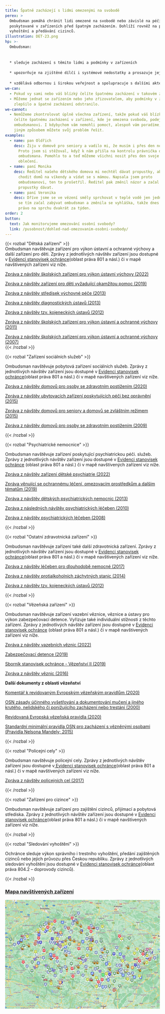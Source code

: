 ```yaml
---
title: Špatně zacházejí s lidmi omezenými na svobodě
perex: >
  Ombudsman pomáhá chránit lidi omezené na svobodě nebo závislé na péči
  poskytované v zařízeních před špatným zacházením. Dohlíží rovněž na provádění
  vyhoštění a předávání cizinců.
illustration: DET-23.png
hp: >-
  Ombudsman:


  * sleduje zacházení s těmito lidmi a podmínky v zařízeních

  * upozorňuje na zjištěné dílčí i systémové nedostatky a prosazuje jejich nápravu

  * vzdělává odbornou i širokou veřejnost a spolupracuje s dalšími aktéry na prevenci špatného zacházení
we-can:
  - Pokud vy sami nebo váš blízký čelíte špatnému zacházení v takovém zařízení.
  - Můžeme jednat se zařízením nebo jeho zřizovatelem, aby podmínky v zařízení
    zlepšilo a špatné zacházení odstranilo.
we-cannot:
  - Nemůžeme zkontrolovat úplně všechna zařízení, takže pokud váš blízký nebo vy
    čelíte špatnému zacházení v zařízení, kde je omezena svoboda, podejte podnět
    ombudsmanovi. I kdybychom vám nemohli pomoct, alespoň vám poradíme, jakým
    jiným způsobem můžete svůj problém řešit.
examples:
  - name: pan Oldřich
    desc: Žiju v domově pro seniory a vadilo mi, že musím i přes den nosit pyžamo.
      Proto jsem si stěžoval, když k nám přišla na kontrolu právnička od
      ombudsmana. Pomohlo to a teď můžeme všichni nosit přes den svoje normální
      oblečení.
  - name: paní Monika
    desc: Ředitel našeho dětského domova mi nechtěl dávat propustky, abych mohla
      chodit domů na víkendy a vídat se s mámou. Napsala jsem proto
      ombudsmanovi, ten to prošetřil. Ředitel pak změnil názor a začal mi
      propustky dávat.
  - name: paní Veronika
    desc: Dříve jsme se ve vězení směly sprchovat v teplé vodě jen jednou týdně. Pak
      se tím začal zabývat ombudsman a změnila se vyhláška, takže dnes máme
      právo na sprchu dvakrát za týden.
order: 2
button:
  text: Jak monitorujeme omezování osobní svobody?
  link: /pusobnost/dohled-nad-omezovanim-osobni-svobody/
---
```

{{< rozbal "Dětská zařízení" >}}\
Ombudsman navštěvuje zařízení pro výkon ústavní a ochranné výchovy a další zařízení pro děti. Zprávy z jednotlivých návštěv zařízení jsou dostupné v [Evidenci stanovisek ochránce](https://eso.ochrance.cz/Vyhledavani/Search)(oblast práva 801 a násl.) či v mapě navštívených zařízení viz níže.

[Zpráva z návštěv školských zařízení pro výkon ústavní výchovy (2022)](https://www.ochrance.cz/uploads-import/ESO/%C5%A0kolsk%C3%A1-za%C5%99%C3%ADzen%C3%AD_CZ_el-verze.pdf)

[Zpráva z návštěv zařízení pro děti vyžadující okamžitou pomoc (2019) ](https://www.ochrance.cz/uploads-import/ESO/19-2015-_NZ_SZ_ZDVOP.pdf)

[Zpráva z návštěv středisek výchovné péče (2013)](https://www.ochrance.cz/uploads-import/ochrana_osob/2013/NZ-27_2012-strediska-vychovne-pece.pdf) 

[Zpráva z návštěv diagnostických ústavů (2013)](https://www.ochrance.cz/uploads-import/ESO/26-2012-NZ.pdf)

[Zpráva z návštěv tzv. kojeneckých ústavů (2012)](https://eso.ochrance.cz/Nalezene/Edit/2710)

[Zpráva z návštěv školských zařízení pro výkon ústavní a ochranné výchovy (2011) ](https://www.ochrance.cz/uploads-import/ESO/53-2010_Souhrnna_zprava-skolska_zarizeni_pro_vykon_ustavni_vychovy_a_ochranne_vychovy.pdf)

[Zpráva z návštěv školských zařízení pro výkon ústavní a ochranné výchovy (2007) ](https://www.ochrance.cz/uploads-import/ESO/Souhrnna_zprava_z_navstev_zarizeni__-_ochranna_a_ustavni_vychova_-_50-5006-NZ.pdf)\
{{< /rozbal >}}

{{< rozbal "Zařízení sociálních služeb" >}}

Ombudsman navštěvuje pobytová zařízení sociálních služeb. Zprávy z jednotlivých návštěv zařízení jsou dostupné v [Evidenci stanovisek ochránce](https://eso.ochrance.cz/Vyhledavani/Search)(oblast práva 801 a násl.) či v mapě navštívených zařízení viz níže.

[Zpráva z návštěv domovů pro osoby se zdravotním postižením (2020)](https://www.ochrance.cz/uploads-import/ESO/11-2017-NZ-OV_souhrnna_zprava_DOZP.pdf) 

[Zpráva z návštěv ubytovacích zařízení poskytujících péči bez oprávnění (2015) ](https://www.ochrance.cz/uploads-import/ESO/28-2014-NZ*Souhrnna_zprava*-*neregistrovana_zarizeni__CJ*.pdf)

[](https://www.ochrance.cz/uploads-import/ESO/28-2014-NZ*Souhrnna_zprava*-*neregistrovana_zarizeni__CJ*.pdf)[Zpráva z návštěv domovů pro seniory a domovů se zvláštním režimem (2015)](https://www.ochrance.cz/uploads-import/ESO/7-2013-NZ-Zprava_z_navstev.pdf) 

[Zpráva z návštěv domovů pro osoby se zdravotním postižením (2009)](https://eso.ochrance.cz/Nalezene/Edit/2788) 

{{< /rozbal >}}

{{< rozbal "Psychiatrické nemocnice" >}}

Ombudsman navštěvuje zařízení poskytující psychiatrickou péči. služeb. Zprávy z jednotlivých návštěv zařízení jsou dostupné v [Evidenci stanovisek ochránce](https://eso.ochrance.cz/Vyhledavani/Search) (oblast práva 801 a násl.) či v mapě navštívených zařízení viz níže.

[Z﻿práva z návštěv zařízení dětské psychiatrie (2022)](/media/zprava_z_navstev_zarizeni_detske_psychiatrie.pdf) 

[Zpráva věnující se ochrannému léčení, omezovacím prostředkům a dalším tématům (2019) ](https://www.ochrance.cz/uploads-import/ESO/21-2016-NZ-MLU_SZ-ochranne_leceni.pdf)

[Zpráva z návštěv dětských psychiatrických nemocnic (2013)](https://eso.ochrance.cz/Nalezene/Edit/2610) 

[Zpráva z následných návštěv psychiatrických léčeben (2010)](https://www.ochrance.cz/uploads-import/ESO/50-2010-NZ-zprava_z_naslednych_navstev.pdf) 

[Zpráva z návštěv psychiatrických léčeben (2008)](https://www.ochrance.cz/uploads-import/ESO/SZ_psychiatricke_lecebny_08.pdf) 

{{< /rozbal >}}

{{< rozbal "Ostatní zdravotnická zařízení" >}}

Ombudsman navštěvuje zařízení také další zdravotnická zařízení. Zprávy z jednotlivých návštěv zařízení jsou dostupné v [Evidenci stanovisek ochránce](https://eso.ochrance.cz/Vyhledavani/Search)(oblast práva 801 a násl.) či v mapě navštívených zařízení viz níže.

[Zpráva z návštěv léčeben pro dlouhodobě nemocné (2017)](https://www.ochrance.cz/uploads-import/ESO/LDN_souhrnna_zprava_2017_web.pdf) 

[Zpráva z návštěv protialkoholních záchytných stanic (2014)](https://eso.ochrance.cz/Nalezene/Edit/2332) 

[Zpráva z návštěv tzv. kojeneckých ústavů (2012)](https://eso.ochrance.cz/Nalezene/Edit/2710) 

{{< /rozbal >}}

{{< rozbal "Vězeňská zařízení" >}}

Ombudsman navštěvuje zařízení vazební věznice, věznice a ústavy pro výkon zabezpečovací detence. Vyřizuje také individuální stížnosti z těchto zařízení. Zprávy z jednotlivých návštěv zařízení jsou dostupné v [Evidenci stanovisek ochránce](https://eso.ochrance.cz/Vyhledavani/Search) (oblast práva 801 a násl.) či v mapě navštívených zařízení viz níže.

[Zpráva z návštěv vazebních věznic (2022)](https://www.ochrance.cz/uploads-import/ESO/Brozura%20vazebni%20veznice%2010-22%20online.pdf)

[Z﻿abezpečovací detence (2019)](https://www.ochrance.cz/uploads-import/ESO/5-2019-NZ-MKL_Souhrna_zprava_zabezpecovaci_detence.pdf) 

[Sborník stanovisek ochránce - Vězeňství II (2019)](https://www.ochrance.cz/uploads-import/Publikace/sborniky_stanoviska/Sbornik_Vezenstvi_II.pdf)

[Zpráva z návštěv věznic (2016)](https://www.ochrance.cz/uploads-import/ESO/14-2014-NZ-Souhrnna_zprava_z_navstev_veznic.pdf) 

**D﻿alší dokumenty z oblasti vězeňství**

[Komentář k revidovaným Evropským vězeňským pravidlům (2020)](/media/komentar_k_revidovanym_evropskym_vezenskym_pravidlum_2020_.pdf)

[OSN zásady účinného vyšetřování a dokumentování mučení a jiného krutého, nelidského či ponižujícího zacházení nebo trestání (2000)](/media/osn_zasady_ucinneho_vysetrovani_a_dokumentovani_muceni_a_jineho_kruteho_nelidskeho_ci_ponizujiciho_zachazeni_nebo_trestani_2000_.pdf)

[Revidovaná Evropská vězeňská pravidla (2020)](/media/revidovana_evropska_vezenska_pravidla_2020_.pdf)

[Standardní minimální pravidla OSN pro zacházení s vězněnými osobami (Pravidla Nelsona Mandely; 2015)](/media/standardni_minimalni_pravidla_osn_pro_zachazeni_s_veznenymi_osobami_pravidla_nelsona_mandely_2015_.pdf)

{{< /rozbal >}}

{{< rozbal "Policejní cely" >}}

Ombudsman navštěvuje policejní cely. Zprávy z jednotlivých návštěv zařízení jsou dostupné v[ Evidenci stanovisek ochránce](https://eso.ochrance.cz/Vyhledavani/Search)(oblast práva 801 a násl.) či v mapě navštívených zařízení viz níže. 

[Zpráva z návštěv policejních cel (2017)](https://www.ochrance.cz/uploads-import/ESO/22-2017-NZ_Souhrnna_zprava_Policejni_cely_2017_CZ.pdf)

{{< /rozbal >}}

{{< rozbal "Zařízení pro cizince" >}}

Ombudsman navštěvuje zařízení pro zajištění cizinců, přijímací a pobytová střediska. Zprávy z jednotlivých návštěv zařízení jsou dostupné v [Evidenci stanovisek ochránce](https://eso.ochrance.cz/Vyhledavani/Search)(oblast práva 801 a násl.) či v mapě navštívených zařízení viz níže.

{{< /rozbal >}}

{{< rozbal "Sledování vyhoštění" >}}

Ochránce sleduje výkon správního i trestního vyhoštění, předání zajištěných cizinců nebo jejich průvozu přes Českou republiku. Zprávy z jednotlivých sledování vyhoštění jsou dostupné v [Evidenci stanovisek ochránce](https://eso.ochrance.cz/Vyhledavani/Search)(oblast práva 804.2 – doprovody cizinců).

{{< /rozbal >}}

### [Mapa navštívených zařízení](https://www.google.com/maps/d/embed?mid=1h8Nxe-xnknSxOMrZKUyud0jmjdpsLAyt&hl=cs&ll=49.860819393211585%2C15.441935000000022&z=8)

![Printscreen mapy, která je dostupná pod odkazem výše na Googlu.](mapa.png)